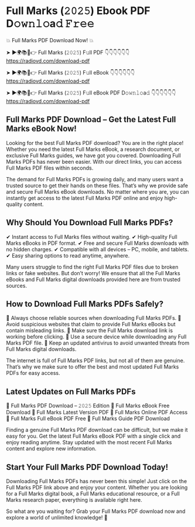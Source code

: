 # Full Marks (𝟸𝟶𝟸𝟻) Ebook PDF D𝚘𝚠𝚗𝚕𝚘a𝚍 𝙵𝚛𝚎𝚎

💥 Full Marks PDF Download Now! 💥

➤ ►🌍📚📱👉 Full Marks (𝟸𝟶𝟸𝟻) F𝚞ll PDF 👇👇👇👇👇👇
https://radiovd.com/download-pdf

➤ ►🌍📚📱👉 Full Marks (𝟸𝟶𝟸𝟻) F𝚞ll eBook 👇👇👇👇👇👇
https://radiovd.com/download-pdf

➤ ►🌍📚📱👉 Full Marks (𝟸𝟶𝟸𝟻) F𝚞ll eBook PDF D𝚘𝚠𝚗𝚕𝚘a𝚍 👇👇👇👇👇👇
https://radiovd.com/download-pdf

## Full Marks PDF Download – Get the Latest Full Marks eBook Now!

Looking for the best Full Marks PDF download? You are in the right place! Whether you need the latest Full Marks eBook, a research document, or exclusive Full Marks guides, we have got you covered. Downloading Full Marks PDFs has never been easier. With our direct links, you can access Full Marks PDF files within seconds.

The demand for Full Marks PDFs is growing daily, and many users want a trusted source to get their hands on these files. That’s why we provide safe and secure Full Marks eBook downloads. No matter where you are, you can instantly get access to the latest Full Marks PDF online and enjoy high-quality content.

## Why Should You Download Full Marks PDFs?

✔ Instant access to Full Marks files without waiting.
✔ High-quality Full Marks eBooks in PDF format.
✔ Free and secure Full Marks downloads with no hidden charges.
✔ Compatible with all devices – PC, mobile, and tablets.
✔ Easy sharing options to read anytime, anywhere.

Many users struggle to find the right Full Marks PDF files due to broken links or fake websites. But don’t worry! We ensure that all the Full Marks eBooks and Full Marks digital downloads provided here are from trusted sources.

## How to Download Full Marks PDFs Safely?

📌 Always choose reliable sources when downloading Full Marks PDFs.
📌 Avoid suspicious websites that claim to provide Full Marks eBooks but contain misleading links.
📌 Make sure the Full Marks download link is working before clicking.
📌 Use a secure device while downloading any Full Marks PDF file.
📌 Keep an updated antivirus to avoid unwanted threats from Full Marks digital downloads.

The internet is full of Full Marks PDF links, but not all of them are genuine. That’s why we make sure to offer the best and most updated Full Marks PDFs for easy access.

## Latest Updates on Full Marks PDFs

🔹 Full Marks PDF Download – 𝟸𝟶𝟸𝟻 Edition
🔹 Full Marks eBook Free Download
🔹 Full Marks Latest Version PDF
🔹 Full Marks Online PDF Access
🔹 Full Marks Full eBook PDF Free
🔹 Full Marks Guide PDF Download

Finding a genuine Full Marks PDF download can be difficult, but we make it easy for you. Get the latest Full Marks eBook PDF with a single click and enjoy reading anytime. Stay updated with the most recent Full Marks content and explore new information.

## Start Your Full Marks PDF Download Today!

Downloading Full Marks PDFs has never been this simple! Just click on the Full Marks PDF link above and enjoy your content. Whether you are looking for a Full Marks digital book, a Full Marks educational resource, or a Full Marks research paper, everything is available right here.

So what are you waiting for? Grab your Full Marks PDF download now and explore a world of unlimited knowledge! 🚀